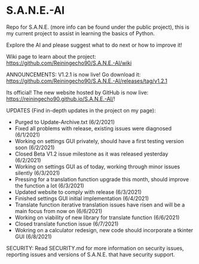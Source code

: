 # S.A.N.E.-AI
Repo for S.A.N.E. (more info can be found under the public project), this is my current project to assist in learning the basics of Python.

Explore the AI and please suggest what to do next or how to improve it!

Wiki page to learn about the project: https://github.com/Reiningecho90/S.A.N.E.-AI/wiki

ANNOUNCEMENTS: 
V1.2.1 is now live! Go download it: https://github.com/Reiningecho90/S.A.N.E.-AI/releases/tag/v1.2.1

Its official! The new website hosted by GitHub is now live: https://reiningecho90.github.io/S.A.N.E.-AI/!

UPDATES (Find in-depth updates in the project on my page):
- Purged to Update-Archive.txt (6/2/2021)
- Fixed all problems with release, existing issues were diagnosed (6/1/2021)
- Working on settings GUI privately, should have a first testing version soon (6/2/2021)
- Closed Beta V1.2 issue milestone as it was released yesterday (6/2/2021)
- Working on settings GUI as of today, working through minor issues silently (6/3/2021)
- Pressing for a translation function upgrade this month, should improve the function a lot (6/3/2021)
- Updated website to comply with release (6/3/2021)
- Finished settings GUI initial implementation (6/4/2021)
- Translate function iterative translation issues have risen and will be a main focus from now on (6/6/2021)
- Working on viability of new library for translate function (6/6/2021)
- Closed translate function issue (6/7/2021)
- Wokring on a calculator redesign, new code should incorporate a tkinter GUI (6/8/2021)



SECURITY:
Read SECURITY.md for more information on security issues, reporting issues and versions of S.A.N.E. that have security support.

